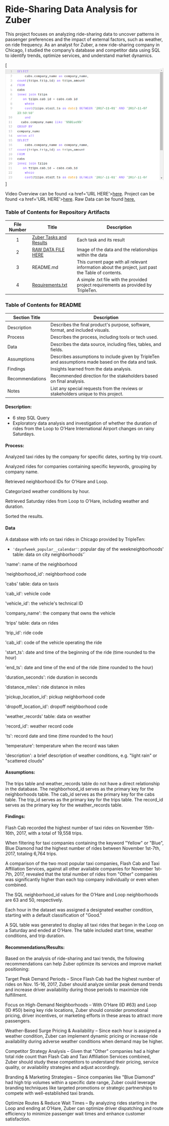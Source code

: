 

# Ride-Sharing Data Analysis for Zuber

This project focuses on analyzing ride-sharing data to uncover patterns in passenger preferences and the impact of external factors, such as weather, on ride frequency. As an analyst for Zuber, a new ride-sharing company in Chicago, I studied the company’s database and competitor data using SQL to identify trends, optimize services, and understand market dynamics.


[<img src="https://github.com/SakinahJ/Data_Projects_TripleTen/blob/main/Images/SQL%20Ecommerce1.png" alt="First Sheet of Project**">]

Video Overview can be found <a href='URL HERE’><u>here</u>.</a>
Project can be found <a href='URL HERE’><u>here</u>.</a>
Raw Data can be found <a href='URL HERE'><u>here</u>.</a>

### Table of Contents for Repository Artifacts
| File Number | Title | Description |
| :-----------: | ----------- |----------- |
| 1 | [Zuber Tasks and Results](https://docs.google.com/document/d/18yeuLe5ncimN3pTB99yw3jiHhuXYfKfJDhuY_dBeS84/edit?usp=sharing) | Each task and its result  |
| 2 | [RAW DATA FILE HERE](https://github.com/SakinahJ/Data_Projects_TripleTen/blob/main/Images/tablescheme.png) | Image of the data and the relationships within the data |
| 3 | README.md | This current page with all relevant information about the project, just past the Table of contents. |
| 4 | [Requirements.txt](https://github.com/SakinahJ/Data_Projects_TripleTen/blob/main/Ecommerce/Requirements.txt) | A simple .txt file with the provided project requirements as provided by TripleTen. |

### Table of Contents for README
| Section Title | Description |
| ----------- |----------- |
| Description | Describes the final product's purpose, software, format, and included visuals. |
| Process | Describes the process, including tools or tech used. |
| Data | Describes the data source, including files, tables, and fields. |
| Assumptions | Describes assumptions to include given by TripleTen and assumptions made based on the data and task. |
| Findings | Insights learned from the data analysis. |
| Recommendations | Recommended direction for the stakeholders based on final analysis. |
| Notes | List any special requests from the reviews or stakeholders unique to this project. |

#### Description:
- 6 step SQL Query
- Exploratory data analysis and investigation of whether the duration of rides from the Loop to O'Hare International Airport changes on rainy Saturdays.

#### Process:
Analyzed taxi rides by the company for specific dates, sorting by trip count.

Analyzed rides for companies containing specific keywords, grouping by company name.

Retrieved neighborhood IDs for O'Hare and Loop.

Categorized weather conditions by hour.

Retrieved Saturday rides from Loop to O'Hare, including weather and duration.

Sorted the results.

#### Data
A database with info on taxi rides in Chicago provided by TripleTen:

- `'dayofweek_popular__calendar'`: popular day of the weekneighborhoods' table: data on city neighborhoods'`

'name': name of the neighborhood

'neighborhood_id': neighborhood code

'cabs' table: data on taxis

'cab_id': vehicle code

'vehicle_id': the vehicle's technical ID

'company_name': the company that owns the vehicle

'trips' table: data on rides

'trip_id': ride code

'cab_id': code of the vehicle operating the ride

'start_ts': date and time of the beginning of the ride (time rounded to the hour)

'end_ts': date and time of the end of the ride (time rounded to the hour)

'duration_seconds': ride duration in seconds

'distance_miles': ride distance in miles

'pickup_location_id': pickup neighborhood code

'dropoff_location_id': dropoff neighborhood code

'weather_records' table: data on weather

'record_id': weather record code

'ts': record date and time (time rounded to the hour)

'temperature': temperature when the record was taken

'description': a brief description of weather conditions, e.g. "light rain" or "scattered clouds"

#### Assumptions:
The trips table and weather_records table do not have a direct relationship in the database.
The neighborhood_id serves as the primary key for the neighborhoods table.
The cab_id serves as the primary key for the cabs table.
The trip_id serves as the primary key for the trips table.
The record_id serves as the primary key for the weather_records table.


#### Findings:
Flash Cab recorded the highest number of taxi rides on November 15th-16th, 2017, with a total of 19,558 trips.

When filtering for taxi companies containing the keyword "Yellow" or "Blue", Blue Diamond had the highest number of rides between November 1st-7th, 2017, totaling 6,764 trips.

A comparison of the two most popular taxi companies, Flash Cab and Taxi Affiliation Services, against all other available companies for November 1st-7th, 2017, revealed that the total number of rides from "Other" companies was significantly higher than each top company individually or even when combined.

The SQL neighborhood_id values for the O’Hare and Loop neighborhoods are 63 and 50, respectively.

Each hour in the dataset was assigned a designated weather condition, starting with a default classification of "Good."

A SQL table was generated to display all taxi rides that began in the Loop on a Saturday and ended at O’Hare. The table included start time, weather conditions, and trip duration.

#### Recommendations/Results:
Based on the analysis of ride-sharing and taxi trends, the following recommendations can help Zuber optimize its services and improve market positioning:

Target Peak Demand Periods – Since Flash Cab had the highest number of rides on Nov. 15-16, 2017, Zuber should analyze similar peak demand trends and increase driver availability during those periods to maximize ride fulfillment.

Focus on High-Demand Neighborhoods – With O’Hare (ID #63) and Loop (ID #50) being key ride locations, Zuber should consider promotional pricing, driver incentives, or marketing efforts in these areas to attract more passengers.

Weather-Based Surge Pricing & Availability – Since each hour is assigned a weather condition, Zuber can implement dynamic pricing or increase ride availability during adverse weather conditions when demand may be higher.

Competitor Strategy Analysis – Given that "Other" companies had a higher total ride count than Flash Cab and Taxi Affiliation Services combined, Zuber should study these competitors to understand their pricing, service quality, or availability strategies and adjust accordingly.

Branding & Marketing Strategies – Since companies like "Blue Diamond" had high trip volumes within a specific date range, Zuber could leverage branding techniques like targeted promotions or strategic partnerships to compete with well-established taxi brands.

Optimize Routes & Reduce Wait Times – By analyzing rides starting in the Loop and ending at O’Hare, Zuber can optimize driver dispatching and route efficiency to minimize passenger wait times and enhance customer satisfaction.


